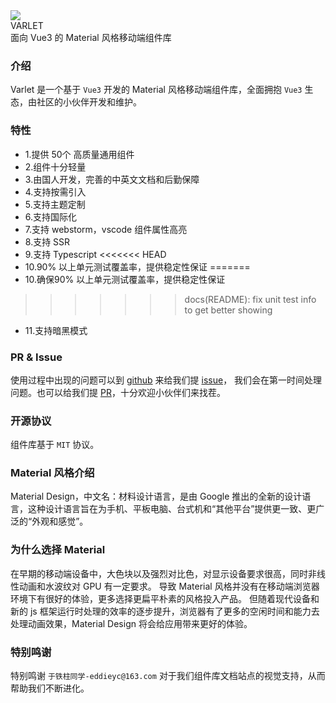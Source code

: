 <div class="varlet-introduce">
  <div class="varlet-introduce__row">
    <img class="varlet-introduce__image" src="https://varlet.gitee.io/varlet-ui/varlet_icon.png" />
    <div class="varlet-introduce__name">VARLET</div>
  </div>
  <div class="varlet-introduce__des">面向 Vue3 的 Material 风格移动端组件库</div>
</div>

### 介绍

Varlet 是一个基于 `Vue3` 开发的 Material 风格移动端组件库，全面拥抱 `Vue3` 生态，由社区的小伙伴开发和维护。

### 特性
- 1.提供 50个 高质量通用组件
- 2.组件十分轻量
- 3.由国人开发，完善的中英文文档和后勤保障
- 4.支持按需引入
- 5.支持主题定制
- 6.支持国际化
- 7.支持 webstorm，vscode 组件属性高亮
- 8.支持 SSR
- 9.支持 Typescript
<<<<<<< HEAD
- 10.90% 以上单元测试覆盖率，提供稳定性保证
=======
- 10.确保90% 以上单元测试覆盖率，提供稳定性保证
>>>>>>> docs(README): fix unit test info to get better showing
- 11.支持暗黑模式

### PR & Issue
使用过程中出现的问题可以到 [github](https://github.com/varletjs/varlet) 来给我们提 [issue](https://github.com/varletjs/varlet/issues)，
我们会在第一时间处理问题。也可以给我们提 [PR](https://github.com/varletjs/varlet/pulls)，十分欢迎小伙伴们来找茬。

### 开源协议
组件库基于 `MIT` 协议。

### Material 风格介绍
Material Design，中文名：材料设计语言，是由 Google 推出的全新的设计语言，这种设计语言旨在为手机、平板电脑、台式机和“其他平台”提供更一致、更广泛的“外观和感觉”。

### 为什么选择 Material
在早期的移动端设备中，大色块以及强烈对比色，对显示设备要求很高，同时非线性动画和水波纹对 GPU 有一定要求。
导致 Material 风格并没有在移动端浏览器环境下有很好的体验，更多选择更扁平朴素的风格投入产品。
但随着现代设备和新的 js 框架运行时处理的效率的逐步提升，浏览器有了更多的空闲时间和能力去处理动画效果，Material Design 将会给应用带来更好的体验。

### 特别鸣谢

特别鸣谢 `于铁柱同学-eddieyc@163.com` 对于我们组件库文档站点的视觉支持，从而帮助我们不断进化。